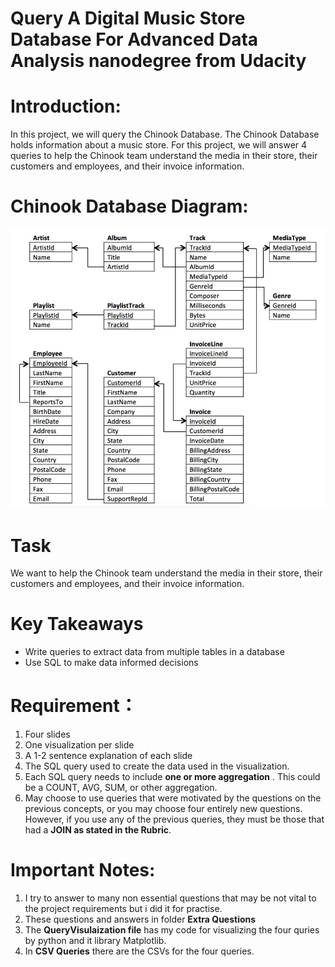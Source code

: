 # Query A Digital Music Store Database For Advanced Data Analysis nanodegree from Udacity

# Introduction:
In this project, we will query the Chinook Database. The Chinook Database holds information about a music store. For this project, we will answer 4 queries to help the Chinook team understand the media in their store, their customers and employees, and their invoice information.

# Chinook Database Diagram:
![alt text](https://github.com/Ereh11/Query-a-Digital-Music-Store-Database-Advanced_Data_Analysis/blob/main/Chinook%20Database%20Diagram.jpg)

# Task
We want to help the Chinook team understand the media in their store, their customers and employees, and their invoice information.

# Key Takeaways
- Write queries to extract data from multiple tables in a database
- Use SQL to make data informed decisions

# Requirement：

1. Four slides
2. One visualization per slide
3. A 1-2 sentence explanation of each slide
4. The SQL query used to create the data used in the visualization.
5. Each SQL query needs to include **one or more aggregation** . This could be a COUNT, AVG, SUM, or other aggregation.
6. May choose to use queries that were motivated by the questions on the previous concepts, or you may choose four entirely new questions. However, if you use any of the previous queries, they must be those that had a **JOIN as stated in the Rubric**.

# Important Notes:
1. I try to answer to many non essential questions that may be not vital to the project requirements but i did it for practise. 
2. These questions and answers in folder **Extra Questions**
3. The **QueryVisulaization file** has my code for visualizing the four quries by python and it library Matplotlib. 
4. In **CSV Queries** there are the CSVs for the four queries.
